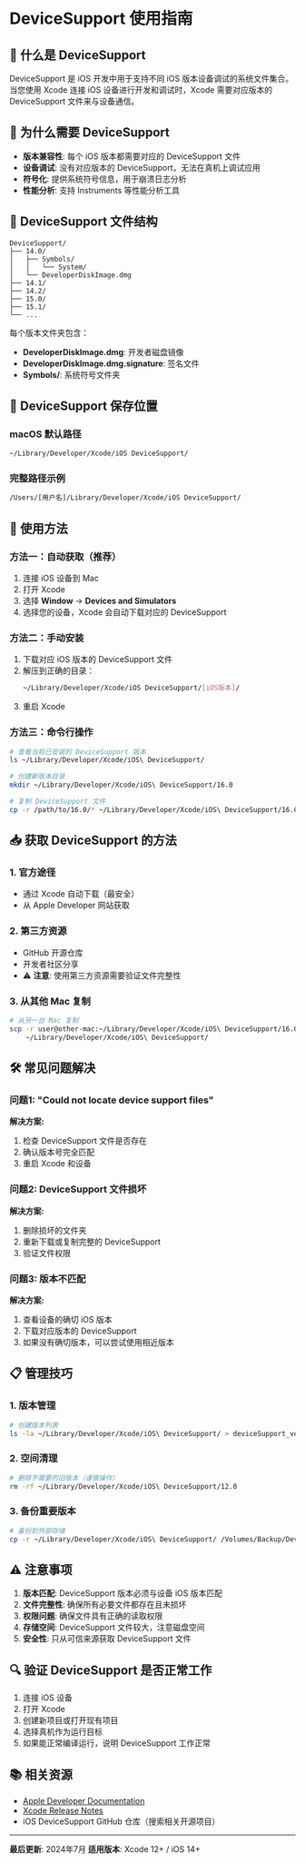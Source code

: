 # DeviceSupport 使用指南

## 📱 什么是 DeviceSupport

DeviceSupport 是 iOS 开发中用于支持不同 iOS 版本设备调试的系统文件集合。当您使用 Xcode 连接 iOS 设备进行开发和调试时，Xcode 需要对应版本的 DeviceSupport 文件来与设备通信。

## 🎯 为什么需要 DeviceSupport

- **版本兼容性**: 每个 iOS 版本都需要对应的 DeviceSupport 文件
- **设备调试**: 没有对应版本的 DeviceSupport，无法在真机上调试应用
- **符号化**: 提供系统符号信息，用于崩溃日志分析
- **性能分析**: 支持 Instruments 等性能分析工具

## 📂 DeviceSupport 文件结构

```
DeviceSupport/
├── 14.0/
│   ├── Symbols/
│   │   └── System/
│   └── DeveloperDiskImage.dmg
├── 14.1/
├── 14.2/
├── 15.0/
├── 15.1/
└── ...
```

每个版本文件夹包含：
- **DeveloperDiskImage.dmg**: 开发者磁盘镜像
- **DeveloperDiskImage.dmg.signature**: 签名文件
- **Symbols/**: 系统符号文件夹

## 💾 DeviceSupport 保存位置

### macOS 默认路径
```bash
~/Library/Developer/Xcode/iOS DeviceSupport/
```

### 完整路径示例
```bash
/Users/[用户名]/Library/Developer/Xcode/iOS DeviceSupport/
```

## 🔧 使用方法

### 方法一：自动获取（推荐）
1. 连接 iOS 设备到 Mac
2. 打开 Xcode
3. 选择 **Window** → **Devices and Simulators**
4. 选择您的设备，Xcode 会自动下载对应的 DeviceSupport

### 方法二：手动安装
1. 下载对应 iOS 版本的 DeviceSupport 文件
2. 解压到正确的目录：
   ```bash
   ~/Library/Developer/Xcode/iOS DeviceSupport/[iOS版本]/
   ```
3. 重启 Xcode

### 方法三：命令行操作
```bash
# 查看当前已安装的 DeviceSupport 版本
ls ~/Library/Developer/Xcode/iOS\ DeviceSupport/

# 创建新版本目录
mkdir ~/Library/Developer/Xcode/iOS\ DeviceSupport/16.0

# 复制 DeviceSupport 文件
cp -r /path/to/16.0/* ~/Library/Developer/Xcode/iOS\ DeviceSupport/16.0/
```

## 📥 获取 DeviceSupport 的方法

### 1. 官方途径
- 通过 Xcode 自动下载（最安全）
- 从 Apple Developer 网站获取

### 2. 第三方资源
- GitHub 开源仓库
- 开发者社区分享
- ⚠️ **注意**: 使用第三方资源需要验证文件完整性

### 3. 从其他 Mac 复制
```bash
# 从另一台 Mac 复制
scp -r user@other-mac:~/Library/Developer/Xcode/iOS\ DeviceSupport/16.0 \
    ~/Library/Developer/Xcode/iOS\ DeviceSupport/
```

## 🛠 常见问题解决

### 问题1: "Could not locate device support files"
**解决方案:**
1. 检查 DeviceSupport 文件是否存在
2. 确认版本号完全匹配
3. 重启 Xcode 和设备

### 问题2: DeviceSupport 文件损坏
**解决方案:**
1. 删除损坏的文件夹
2. 重新下载或复制完整的 DeviceSupport
3. 验证文件权限

### 问题3: 版本不匹配
**解决方案:**
1. 查看设备的确切 iOS 版本
2. 下载对应版本的 DeviceSupport
3. 如果没有确切版本，可以尝试使用相近版本

## 📋 管理技巧

### 1. 版本管理
```bash
# 创建版本列表
ls -la ~/Library/Developer/Xcode/iOS\ DeviceSupport/ > deviceSupport_versions.txt
```

### 2. 空间清理
```bash
# 删除不需要的旧版本（谨慎操作）
rm -rf ~/Library/Developer/Xcode/iOS\ DeviceSupport/12.0
```

### 3. 备份重要版本
```bash
# 备份到外部存储
cp -r ~/Library/Developer/Xcode/iOS\ DeviceSupport/ /Volumes/Backup/DeviceSupport_Backup/
```

## ⚠️ 注意事项

1. **版本匹配**: DeviceSupport 版本必须与设备 iOS 版本匹配
2. **文件完整性**: 确保所有必要文件都存在且未损坏
3. **权限问题**: 确保文件具有正确的读取权限
4. **存储空间**: DeviceSupport 文件较大，注意磁盘空间
5. **安全性**: 只从可信来源获取 DeviceSupport 文件

## 🔍 验证 DeviceSupport 是否正常工作

1. 连接 iOS 设备
2. 打开 Xcode
3. 创建新项目或打开现有项目
4. 选择真机作为运行目标
5. 如果能正常编译运行，说明 DeviceSupport 工作正常

## 📚 相关资源

- [Apple Developer Documentation](https://developer.apple.com/documentation/)
- [Xcode Release Notes](https://developer.apple.com/documentation/xcode-release-notes)
- iOS DeviceSupport GitHub 仓库（搜索相关开源项目）

---

**最后更新**: 2024年7月
**适用版本**: Xcode 12+ / iOS 14+

